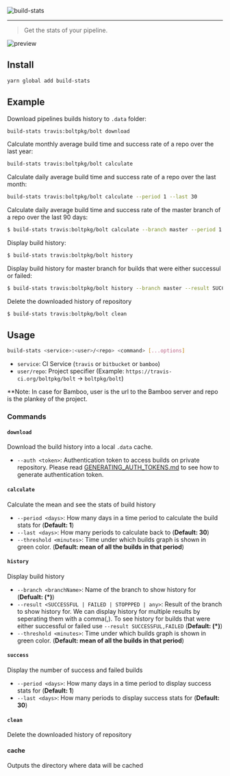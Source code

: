 ![build-stats](https://raw.githubusercontent.com/ajaymathur/build-stats/master/assets/logo.png)

---

> Get the stats of your pipeline.

![preview](https://raw.githubusercontent.com/ajaymathur/build-stats/master/assets/preview.png)

## Install

```sh
yarn global add build-stats
```

## Example

Download pipelines builds history to `.data` folder:

```sh
build-stats travis:boltpkg/bolt download
```

Calculate monthly average build time and success rate of a repo over the last year:

```sh
build-stats travis:boltpkg/bolt calculate
```

Calculate daily average build time and success rate of a repo over the last month:

```sh
build-stats travis:boltpkg/bolt calculate --period 1 --last 30
```

Calculate daily average build time and success rate of the master branch of a repo over the last 90 days:

```sh
$ build-stats travis:boltpkg/bolt calculate --branch master --period 1 --last 90
```

Display build history:

```sh
$ build-stats travis:boltpkg/bolt history
```

Display build history for master branch for builds that were either successul or failed:

```sh
$ build-stats travis:boltpkg/bolt history --branch master --result SUCCESSFUL,FAILED
```

Delete the downloaded history of repository

```sh
$ build-stats travis:boltpkg/bolt clean
```

## Usage

```sh
build-stats <service>:<user>/<repo> <command> [...options]
```

- `service`: CI Service (`travis` or `bitbucket` or `bamboo`)
- `user/repo`: Project specifier (Example: `https://travis-ci.org/boltpkg/bolt` &rarr; `boltpkg/bolt`)

\*\*Note: In case for Bamboo, user is the url to the Bamboo server and repo is the plankey of the project.

### Commands

#### `download`

Download the build history into a local `.data` cache.

- `--auth <token>`: Authentication token to access builds on private repository. Please read [GENERATING_AUTH_TOKENS.md](GENERATING_AUTH_TOKENS.md) to see how to generate authentication token.

#### `calculate`

Calculate the mean and see the stats of build history

- `--period <days>`: How many days in a time period to calculate the build stats for (**Default: 1**)
- `--last <days>`: How many periods to calculate back to (**Default: 30**)
- `--threshold <minutes>`: Time under which builds graph is shown in green color. (**Default: mean of all the builds in that period**)

#### `history`

Display build history

- `--branch <branchName>`: Name of the branch to show history for (**Defualt: (\*)**)
- `--result <SUCCESSFUL | FAILED | STOPPPED | any>`: Result of the branch to show history for. We can display history for multiple results by seperating them with a comma(,). To see history for builds that were either successful or failed use `--result SUCCESSFUL,FAILED` (**Default: (\*)**)
- `--threshold <minutes>`: Time under which builds graph is shown in green color. (**Default: mean of all the builds in that period**)

#### `success`

Display the number of success and failed builds

- `--period <days>`: How many days in a time period to display success stats for (**Default: 1**)
- `--last <days>`: How many periods to display success stats for (**Default: 30**)

#### `clean`

Delete the downloaded history of repository

#### cache

Outputs the directory where data will be cached
